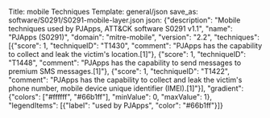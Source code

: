 Title: mobile Techniques
Template: general/json
save_as: software/S0291/S0291-mobile-layer.json
json: {"description": "Mobile techniques used by PJApps, ATT&CK software S0291 v1.1", "name": "PJApps (S0291)", "domain": "mitre-mobile", "version": "2.2", "techniques": [{"score": 1, "techniqueID": "T1430", "comment": "PJApps has the capability to collect and leak the victim's location.[1]"}, {"score": 1, "techniqueID": "T1448", "comment": "PJApps has the capability to send messages to premium SMS messages.[1]"}, {"score": 1, "techniqueID": "T1422", "comment": "PJApps has the capability to collect and leak the victim's phone number, mobile device unique identifier (IMEI).[1]"}], "gradient": {"colors": ["#ffffff", "#66b1ff"], "minValue": 0, "maxValue": 1}, "legendItems": [{"label": "used by PJApps", "color": "#66b1ff"}]}